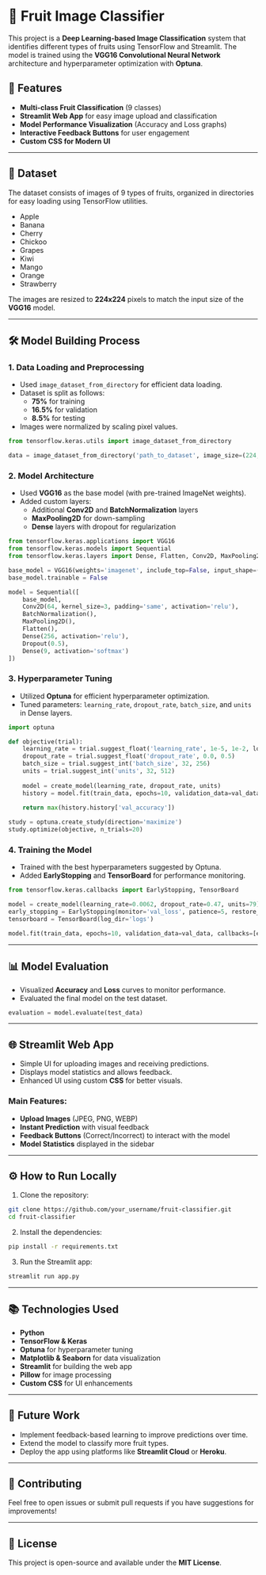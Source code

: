 # 🍎 Fruit Image Classifier

This project is a **Deep Learning-based Image Classification** system that identifies different types of fruits using TensorFlow and Streamlit. The model is trained using the **VGG16 Convolutional Neural Network** architecture and hyperparameter optimization with **Optuna**.

## 🚀 Features
- **Multi-class Fruit Classification** (9 classes)
- **Streamlit Web App** for easy image upload and classification
- **Model Performance Visualization** (Accuracy and Loss graphs)
- **Interactive Feedback Buttons** for user engagement
- **Custom CSS for Modern UI**

---

## 📁 Dataset
The dataset consists of images of 9 types of fruits, organized in directories for easy loading using TensorFlow utilities.

- Apple
- Banana
- Cherry
- Chickoo
- Grapes
- Kiwi
- Mango
- Orange
- Strawberry

The images are resized to **224x224** pixels to match the input size of the **VGG16** model.

---

## 🛠️ Model Building Process

### 1. **Data Loading and Preprocessing**
- Used `image_dataset_from_directory` for efficient data loading.
- Dataset is split as follows:
  - **75%** for training
  - **16.5%** for validation
  - **8.5%** for testing
- Images were normalized by scaling pixel values.

```python
from tensorflow.keras.utils import image_dataset_from_directory

data = image_dataset_from_directory('path_to_dataset', image_size=(224,224))
```

### 2. **Model Architecture**
- Used **VGG16** as the base model (with pre-trained ImageNet weights).
- Added custom layers:
  - Additional **Conv2D** and **BatchNormalization** layers
  - **MaxPooling2D** for down-sampling
  - **Dense** layers with dropout for regularization

```python
from tensorflow.keras.applications import VGG16
from tensorflow.keras.models import Sequential
from tensorflow.keras.layers import Dense, Flatten, Conv2D, MaxPooling2D, BatchNormalization, Dropout

base_model = VGG16(weights='imagenet', include_top=False, input_shape=(224,224,3))
base_model.trainable = False

model = Sequential([
    base_model,
    Conv2D(64, kernel_size=3, padding='same', activation='relu'),
    BatchNormalization(),
    MaxPooling2D(),
    Flatten(),
    Dense(256, activation='relu'),
    Dropout(0.5),
    Dense(9, activation='softmax')
])
```

### 3. **Hyperparameter Tuning**
- Utilized **Optuna** for efficient hyperparameter optimization.
- Tuned parameters: `learning_rate`, `dropout_rate`, `batch_size`, and `units` in Dense layers.

```python
import optuna

def objective(trial):
    learning_rate = trial.suggest_float('learning_rate', 1e-5, 1e-2, log=True)
    dropout_rate = trial.suggest_float('dropout_rate', 0.0, 0.5)
    batch_size = trial.suggest_int('batch_size', 32, 256)
    units = trial.suggest_int('units', 32, 512)
    
    model = create_model(learning_rate, dropout_rate, units)
    history = model.fit(train_data, epochs=10, validation_data=val_data, batch_size=batch_size, verbose=0)
    
    return max(history.history['val_accuracy'])

study = optuna.create_study(direction='maximize')
study.optimize(objective, n_trials=20)
```

### 4. **Training the Model**
- Trained with the best hyperparameters suggested by Optuna.
- Added **EarlyStopping** and **TensorBoard** for performance monitoring.

```python
from tensorflow.keras.callbacks import EarlyStopping, TensorBoard

model = create_model(learning_rate=0.0062, dropout_rate=0.47, units=79)
early_stopping = EarlyStopping(monitor='val_loss', patience=5, restore_best_weights=True)
tensorboard = TensorBoard(log_dir='logs')

model.fit(train_data, epochs=10, validation_data=val_data, callbacks=[early_stopping, tensorboard])
```

---

## 📊 Model Evaluation
- Visualized **Accuracy** and **Loss** curves to monitor performance.
- Evaluated the final model on the test dataset.

```python
evaluation = model.evaluate(test_data)
```

---

## 🌐 Streamlit Web App
- Simple UI for uploading images and receiving predictions.
- Displays model statistics and allows feedback.
- Enhanced UI using custom **CSS** for better visuals.

### Main Features:
- **Upload Images** (JPEG, PNG, WEBP)
- **Instant Prediction** with visual feedback
- **Feedback Buttons** (Correct/Incorrect) to interact with the model
- **Model Statistics** displayed in the sidebar

---

## ⚙️ How to Run Locally
1. Clone the repository:
```bash
git clone https://github.com/your_username/fruit-classifier.git
cd fruit-classifier
```
2. Install the dependencies:
```bash
pip install -r requirements.txt
```
3. Run the Streamlit app:
```bash
streamlit run app.py
```

---

## 📚 Technologies Used
- **Python**
- **TensorFlow & Keras**
- **Optuna** for hyperparameter tuning
- **Matplotlib & Seaborn** for data visualization
- **Streamlit** for building the web app
- **Pillow** for image processing
- **Custom CSS** for UI enhancements

---

## 🎯 Future Work
- Implement feedback-based learning to improve predictions over time.
- Extend the model to classify more fruit types.
- Deploy the app using platforms like **Streamlit Cloud** or **Heroku**.

---

## 🙌 Contributing
Feel free to open issues or submit pull requests if you have suggestions for improvements!

---

## 📄 License
This project is open-source and available under the **MIT License**.

